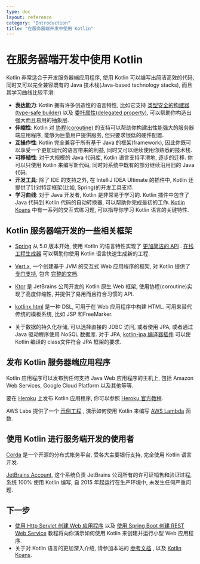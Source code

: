 ```yaml
---
type: doc
layout: reference
category: "Introduction"
title: "在服务器端开发中使用 Kotlin"
---
```


# 在服务器端开发中使用 Kotlin

Kotlin 非常适合于开发服务器端应用程序, 使用 Kotlin 可以编写出简洁高效的代码, 同时又可以完全兼容既有的 Java 技术栈(Java-based technology stacks), 而且其学习曲线比较平滑:

 * **表达能力**: Kotlin 拥有许多创造性的语言特性, 比如它支持 [类型安全的构建器(type-safe builder)](/docs/reference/type-safe-builders.html)
   以及 [委托属性(delegated property)](/docs/reference/delegated-properties.html), 可以帮助你构造出强大而且易用的抽象层.
 * **伸缩性**: Kotlin 对 [协程(coroutine)](/docs/reference/coroutines.html) 的支持可以帮助你构建出性能强大的服务器端应用程序, 能够为巨量用户提供服务, 但只要求很低的硬件配置.
 * **互操作性**: Kotlin 完全兼容于所有基于 Java 的框架(framework), 因此你既可以享受一个更加现代的语言带来的利益, 同时又可以继续使用你熟悉的技术栈.
 * **可移植性**: 对于大规模的 Java 代码库, Kotlin 语言支持平滑地, 逐步的迁移. 你可以只使用 Kotlin 来编写新代码, 同时对系统中既有的部分继续沿用旧的 Java 代码.
 * **开发工具**: 除了 IDE 的支持之外, 在 IntelliJ IDEA Ultimate 的插件中, Kotlin 还提供了针对特定框架(比如, Spring)的开发工具支持.
 * **学习曲线**: 对于 Java 开发者, Kotlin 是非常易于学习的. Kotlin 插件中包含了 Java 代码到 Kotlin 代码的自动转换器, 可以帮助你完成最初的工作. [Kotlin Koans](/docs/tutorials/koans.html) 中有一系列的交互式练习题, 可以指导你学习 Kotlin 语言的关键特性.

## Kotlin 服务器端开发的一些相关框架

 * [Spring](https://spring.io) 从 5.0 版本开始, 使用 Kotlin 的语言特性实现了 [更加简洁的 API](https://spring.io/blog/2017/01/04/introducing-kotlin-support-in-spring-framework-5-0) . [在线工程生成器](https://start.spring.io/#!language=kotlin) 可以帮助你使用 Kotlin 语言快速生成新的工程.

 * [Vert.x](http://vertx.io), 一个创建基于 JVM 的交互式 Web 应用程序的框架, 对 Kotlin 提供了 [专门支持](https://github.com/vert-x3/vertx-lang-kotlin), 包含 [完整的文档](http://vertx.io/docs/vertx-core/kotlin/).

 * [Ktor](https://github.com/kotlin/ktor) 是 JetBrains 公司开发的 Kotlin 原生 Web 框架, 使用协程(coroutine)实现了高度伸缩性, 并提供了易用而且符合习惯的 API.

 * [kotlinx.html](https://github.com/kotlin/kotlinx.html) 是一种 DSL, 可用于在 Web 应用程序中构建 HTML. 可用来替代传统的模板系统, 比如 JSP 和FreeMarker.

 * 关于数据的持久化存储, 可以选择直接的 JDBC 访问, 或者使用 JPA, 或者通过 Java 驱动程序使用 NoSQL 数据库. 对于 JPA, [kotlin-jpa 编译器插件](/docs/reference/compiler-plugins.html#kotlin-jpa-compiler-plugin) 可以使 Kotlin 编译的 class文件符合 JPA 框架的要求.

## 发布 Kotlin 服务器端应用程序

Kotlin 应用程序可以发布到任何支持 Java Web 应用程序的主机上, 包括 Amazon Web Services, Google Cloud Platform 以及其他等等.

要在 [Heroku](https://www.heroku.com) 上发布 Kotlin 应用程序, 你可以参照 [Heroku 官方教程](https://devcenter.heroku.com/articles/getting-started-with-kotlin).

AWS Labs 提供了一个 [示例工程](https://github.com/awslabs/serverless-photo-recognition) , 演示如何使用 Kotlin 来编写 [AWS Lambda](https://aws.amazon.com/lambda/) 函数.

## 使用 Kotlin 进行服务端开发的使用者

[Corda](https://www.corda.net/2017/01/10/kotlin/) 是一个开源的分布式帐务平台, 受各大主要银行支持, 完全使用 Kotlin 语言开发.

[JetBrains Account](https://account.jetbrains.com/), 这个系统负责 JetBrains 公司所有的许可证销售和验证过程, 系统 100% 使用 Kotlin 编写, 自 2015 年起运行在生产环境中, 未发生任何严重问题.


## 下一步

* [使用 Http Servlet 创建 Web 应用程序](/docs/tutorials/httpservlets.html) 以及 [使用 Spring Boot 创建 REST Web Service](/docs/tutorials/spring-boot-restful.html) 教程将向你演示如何使用 Kotlin 来创建并运行小型 Web 应用程序.
* 关于对 Kotlin 语言的更加深入介绍, 请参加本站的 [参考文档](/docs/reference/index.html) , 以及 [Kotlin Koans](/docs/tutorials/koans.html).
